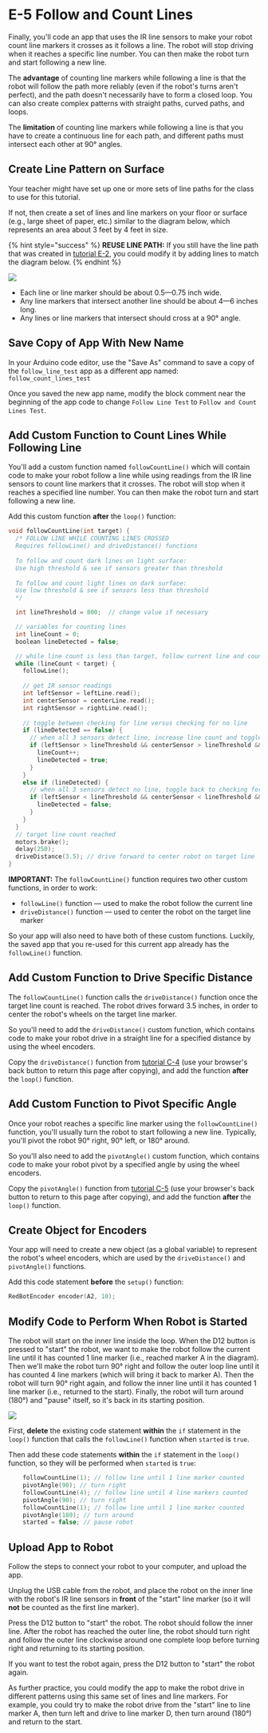 # E-5 Follow and Count Lines

Finally, you'll code an app that uses the IR line sensors to make your robot count line markers it crosses as it follows a line. The robot will stop driving when it reaches a specific line number. You can then make the robot turn and start following a new line.

The **advantage** of counting line markers while following a line is that the robot will follow the path more reliably \(even if the robot's turns aren't perfect\), and the path doesn't necessarily have to form a closed loop. You can also create complex patterns with straight paths, curved paths, and loops.

The **limitation** of counting line markers while following a line is that you have to create a continuous line for each path, and different paths must intersect each other at 90° angles.

## Create Line Pattern on Surface

Your teacher might have set up one or more sets of line paths for the class to use for this tutorial.

If not, then create a set of lines and line markers on your floor or surface \(e.g., large sheet of paper, etc.\) similar to the diagram below, which represents an area about 3 feet by 4 feet in size.

{% hint style="success" %}
**REUSE LINE PATH:**  If you still have the line path that was created in [tutorial E-2](e-2-follow-line.md#create-line-on-surface), you could modify it by adding lines to match the diagram below.
{% endhint %}

![](../../.gitbook/assets/follow-count-line-diagram1.png)

* Each line or line marker should be about 0.5—0.75 inch wide.
* Any line markers that intersect another line should be about 4—6 inches long.
* Any lines or line markers that intersect should cross at a 90° angle.

## Save Copy of App With New Name <a id="save-copy-of-app-with-new-name"></a>

In your Arduino code editor, use the "Save As" command to save a copy of the `follow_line_test` app as a different app named: `follow_count_lines_test`

Once you saved the new app name, modify the block comment near the beginning of the app code to change `Follow Line Test` to `Follow and Count Lines Test`.

## Add Custom Function to Count Lines While Following Line

You'll add a custom function named `followCountLine()` which will contain code to make your robot follow a line while using readings from the IR line sensors to count line markers that it crosses. The robot will stop when it reaches a specified line number. You can then make the robot turn and start following a new line.

Add this custom function **after** the `loop()` function:

```cpp
void followCountLine(int target) {
  /* FOLLOW LINE WHILE COUNTING LINES CROSSED
  Requires followLine() and driveDistance() functions
  
  To follow and count dark lines on light surface:
  Use high threshold & see if sensors greater than threshold
  
  To follow and count light lines on dark surface:
  Use low threshold & see if sensors less than threshold
  */

  int lineThreshold = 800;  // change value if necessary

  // variables for counting lines
  int lineCount = 0;
  boolean lineDetected = false;

  // while line count is less than target, follow current line and count lines crossed
  while (lineCount < target) {
    followLine();
    
    // get IR sensor readings
    int leftSensor = leftLine.read();
    int centerSensor = centerLine.read();
    int rightSensor = rightLine.read();
    
    // toggle between checking for line versus checking for no line
    if (lineDetected == false) {
      // when all 3 sensors detect line, increase line count and toggle to checking for no line
      if (leftSensor > lineThreshold && centerSensor > lineThreshold && rightSensor > lineThreshold) {
        lineCount++;
        lineDetected = true;
      }
    }
    else if (lineDetected) {
      // when all 3 sensors detect no line, toggle back to checking for line
      if (leftSensor < lineThreshold && centerSensor < lineThreshold && rightSensor < lineThreshold) {
        lineDetected = false;
      }
    }
  }
  // target line count reached
  motors.brake();
  delay(250);
  driveDistance(3.5); // drive forward to center robot on target line
}
```

**IMPORTANT:**  The `followCountLine()` function requires two other custom functions, in order to work:

* `followLine()` function — used to make the robot follow the current line
* `driveDistance()` function — used to center the robot on the target line marker

So your app will also need to have both of these custom functions. Luckily, the saved app that you re-used for this current app already has the `followLine()` function.

## Add Custom Function to Drive Specific Distance

The `followCountLine()` function calls the `driveDistance()` function once the target line count is reached. The robot drives forward 3.5 inches, in order to center the robot's wheels on the target line marker.

So you'll need to add the `driveDistance()` custom function, which contains code to make your robot drive in a straight line for a specified distance by using the wheel encoders.

Copy the `driveDistance()` function from [tutorial C-4](../driving-and-turning/c-4-drive-for-specific-distance.md#add-custom-function-to-drive-specific-distance) \(use your browser's back button to return this page after copying\), and add the function **after** the `loop()` function.

## Add Custom Function to Pivot Specific Angle

Once your robot reaches a specific line marker using the `followCountLine()` function, you'll usually turn the robot to start following a new line. Typically, you'll pivot the robot 90° right, 90° left, or 180° around.

So you'll also need to add the `pivotAngle()` custom function, which contains code to make your robot pivot by a specified angle by using the wheel encoders.

Copy the `pivotAngle()` function from [tutorial C-5](../driving-and-turning/c-5-pivot-by-specific-angle.md#add-custom-function-to-pivot-specific-angle) \(use your browser's back button to return to this page after copying\), and add the function **after** the `loop()` function.

## Create Object for Encoders

Your app will need to create a new object \(as a global variable\) to represent the robot's wheel encoders, which are used by the `driveDistance()` and `pivotAngle()` functions.

Add this code statement **before** the `setup()` function:

```cpp
RedBotEncoder encoder(A2, 10);
```

## Modify Code to Perform When Robot is Started

The robot will start on the inner line inside the loop. When the D12 button is pressed to "start" the robot, we want to make the robot follow the current line until it has counted 1 line marker \(i.e., reached marker A in the diagram\). Then we'll make the robot turn 90° right and follow the outer loop line until it has counted 4 line markers \(which will bring it back to marker A\). Then the robot will turn 90° right again, and follow the inner line until it has counted 1 line marker \(i.e., returned to the start\). Finally, the robot will turn around \(180°\) and "pause" itself, so it's back in its starting position.

![](../../.gitbook/assets/follow-count-line-diagram2.png)

First, **delete** the existing code statement **within** the `if` statement in the `loop()` function that calls the `followLine()` function  when `started` is `true`.

Then add these code statements **within** the `if` statement in the `loop()` function, so they will be performed when `started` is `true`:

```cpp
    followCountLine(1); // follow line until 1 line marker counted
    pivotAngle(90); // turn right
    followCountLine(4); // follow line until 4 line markers counted
    pivotAngle(90); // turn right
    followCountLine(1); // follow line until 1 line marker counted
    pivotAngle(180); // turn around
    started = false; // pause robot
```

## Upload App to Robot

Follow the steps to connect your robot to your computer, and upload the app.

Unplug the USB cable from the robot, and place the robot on the inner line with the robot's IR line sensors in **front** of the "start" line marker \(so it will **not** be counted as the first line marker\).

Press the D12 button to "start" the robot. The robot should follow the inner line. After the robot has reached the outer line, the robot should turn right and follow the outer line clockwise around one complete loop before turning right and returning to its starting position.

If you want to test the robot again, press the D12 button to "start" the robot again.

As further practice, you could modify the app to make the robot drive in different patterns using this same set of lines and line markers. For example, you could try to make the robot drive from the "start" line to line marker A, then turn left and drive to line marker D, then turn around \(180°\) and return to the start.

